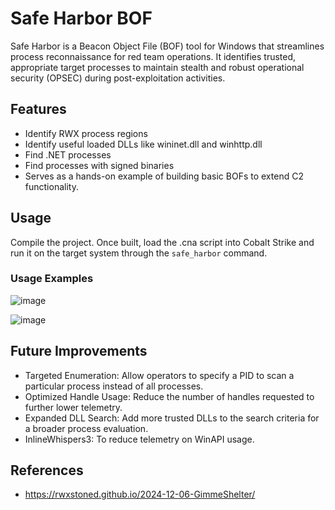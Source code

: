 # Safe Harbor BOF
Safe Harbor is a Beacon Object File (BOF) tool for Windows that streamlines process reconnaissance for red team operations. It identifies trusted, appropriate target processes to maintain stealth and robust operational security (OPSEC) during post-exploitation activities.

## Features
- Identify RWX process regions
- Identify useful loaded DLLs like wininet.dll and winhttp.dll
- Find .NET processes
- Find processes with signed binaries
- Serves as a hands-on example of building basic BOFs to extend C2 functionality.

## Usage
Compile the project. Once built, load the .cna script into Cobalt Strike and run it on the target system through the `safe_harbor` command.

### Usage Examples

![image](https://github.com/user-attachments/assets/e4c148c4-313a-4ed0-b1b0-51562ca756e2)

![image](https://github.com/user-attachments/assets/d1893444-8f8f-456b-96b0-f62843b6b612)

## Future Improvements
- Targeted Enumeration: Allow operators to specify a PID to scan a particular process instead of all processes.
- Optimized Handle Usage: Reduce the number of handles requested to further lower telemetry.
- Expanded DLL Search: Add more trusted DLLs to the search criteria for a broader process evaluation.
- InlineWhispers3: To reduce telemetry on WinAPI usage.

## References
- https://rwxstoned.github.io/2024-12-06-GimmeShelter/
